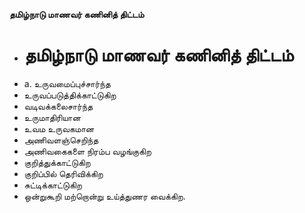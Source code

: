 **தமிழ்நாடு மாணவர் கணினித் திட்டம்**
- # தமிழ்நாடு மாணவர் கணினித் திட்டம்
- a. உருவமைப்புச்சார்ந்த
- உருவப்படுத்திக்காட்டுகிற
- வடிவக்கலைசார்ந்த
- உருமாதிரியான
- உவம உருவகமான
- அணிவளஞ்செறிந்த
- அணிவகைகளை நிரம்ப வழங்குகிற
- குறித்துக்காட்டுகிற
- குறிப்பில் தெரிவிக்கிற
- சுட்டிக்காட்டுகிற
- ஒன்றுகூறி மற்றொன்று உய்த்துணர வைக்கிற.

